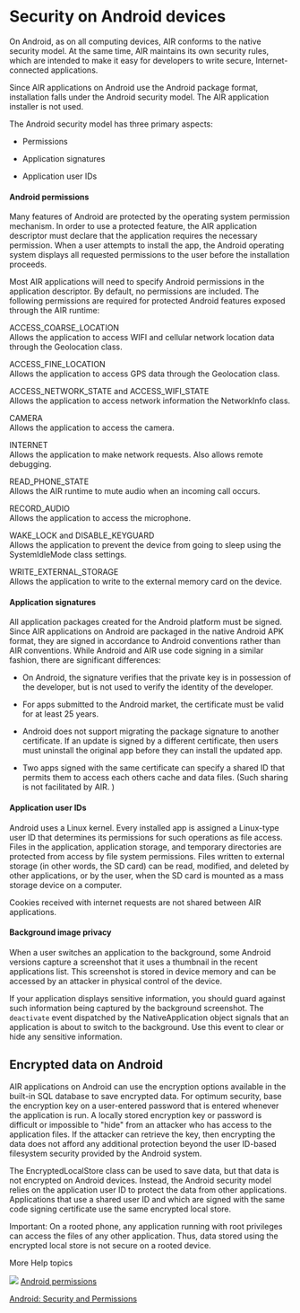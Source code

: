 # Security on Android devices

<div>

On Android, as on all computing devices, AIR conforms to the native security
model. At the same time, AIR maintains its own security rules, which are
intended to make it easy for developers to write secure, Internet-connected
applications.

Since AIR applications on Android use the Android package format, installation
falls under the Android security model. The AIR application installer is not
used.

The Android security model has three primary aspects:

- Permissions

- Application signatures

- Application user IDs

<div>

#### Android permissions

Many features of Android are protected by the operating system permission
mechanism. In order to use a protected feature, the AIR application descriptor
must declare that the application requires the necessary permission. When a user
attempts to install the app, the Android operating system displays all requested
permissions to the user before the installation proceeds.

Most AIR applications will need to specify Android permissions in the
application descriptor. By default, no permissions are included. The following
permissions are required for protected Android features exposed through the AIR
runtime:

ACCESS_COARSE_LOCATION  
Allows the application to access WIFI and cellular network location data through
the Geolocation class.

ACCESS_FINE_LOCATION  
Allows the application to access GPS data through the Geolocation class.

ACCESS_NETWORK_STATE and ACCESS_WIFI_STATE  
Allows the application to access network information the NetworkInfo class.

CAMERA  
Allows the application to access the camera.

INTERNET  
Allows the application to make network requests. Also allows remote debugging.

READ_PHONE_STATE  
Allows the AIR runtime to mute audio when an incoming call occurs.

RECORD_AUDIO  
Allows the application to access the microphone.

WAKE_LOCK and DISABLE_KEYGUARD  
Allows the application to prevent the device from going to sleep using the
SystemIdleMode class settings.

WRITE_EXTERNAL_STORAGE  
Allows the application to write to the external memory card on the device.

</div>

<div>

#### Application signatures

All application packages created for the Android platform must be signed. Since
AIR applications on Android are packaged in the native Android APK format, they
are signed in accordance to Android conventions rather than AIR conventions.
While Android and AIR use code signing in a similar fashion, there are
significant differences:

- On Android, the signature verifies that the private key is in possession of
  the developer, but is not used to verify the identity of the developer.

- For apps submitted to the Android market, the certificate must be valid for at
  least 25 years.

- Android does not support migrating the package signature to another
  certificate. If an update is signed by a different certificate, then users
  must uninstall the original app before they can install the updated app.

- Two apps signed with the same certificate can specify a shared ID that permits
  them to access each others cache and data files. (Such sharing is not
  facilitated by AIR. )

</div>

<div>

#### Application user IDs

Android uses a Linux kernel. Every installed app is assigned a Linux-type user
ID that determines its permissions for such operations as file access. Files in
the application, application storage, and temporary directories are protected
from access by file system permissions. Files written to external storage (in
other words, the SD card) can be read, modified, and deleted by other
applications, or by the user, when the SD card is mounted as a mass storage
device on a computer.

Cookies received with internet requests are not shared between AIR applications.

</div>

<div>

#### Background image privacy

When a user switches an application to the background, some Android versions
capture a screenshot that it uses a thumbnail in the recent applications list.
This screenshot is stored in device memory and can be accessed by an attacker in
physical control of the device.

If your application displays sensitive information, you should guard against
such information being captured by the background screenshot. The `deactivate`
event dispatched by the NativeApplication object signals that an application is
about to switch to the background. Use this event to clear or hide any sensitive
information.

</div>

</div>

<div>

## Encrypted data on Android

<div>

AIR applications on Android can use the encryption options available in the
built-in SQL database to save encrypted data. For optimum security, base the
encryption key on a user-entered password that is entered whenever the
application is run. A locally stored encryption key or password is difficult or
impossible to "hide" from an attacker who has access to the application files.
If the attacker can retrieve the key, then encrypting the data does not afford
any additional protection beyond the user ID-based filesystem security provided
by the Android system.

The EncryptedLocalStore class can be used to save data, but that data is not
encrypted on Android devices. Instead, the Android security model relies on the
application user ID to protect the data from other applications. Applications
that use a shared user ID and which are signed with the same code signing
certificate use the same encrypted local store.

<div>

Important: On a rooted phone, any application running with root privileges can
access the files of any other application. Thus, data stored using the encrypted
local store is not secure on a rooted device.

</div>

</div>

</div>

<div>

<div>

More Help topics

</div>

<div>

</div>

![](images/airLinkIndicator.png)
[Android permissions](https://help.adobe.com/en_US/air/build/WS901d38e593cd1bac1e63e3d129d39606f2-8000.html "https://help.adobe.com/en_US/air/build/WS901d38e593cd1bac1e63e3d129d39606f2-8000.html")

[Android: Security and Permissions](http://developer.android.com/guide/topics/security/security.html "http://developer.android.com/guide/topics/security/security.html")

<div>

</div>

</div>
